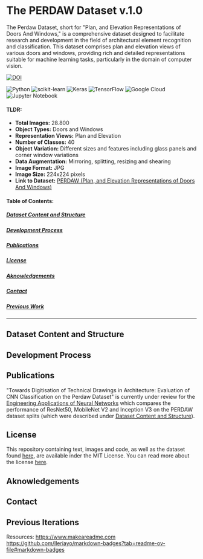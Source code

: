# The PERDAW Dataset v.1.0

The Perdaw Dataset, short for "Plan, and Elevation Representations of Doors And Windows," is a comprehensive dataset designed to facilitate research and development in the field of architectural element recognition and classification. This dataset comprises plan and elevation views of various doors and windows, providing rich and detailed representations suitable for machine learning tasks, particularly in the domain of computer vision.


[![DOI](https://zenodo.org/badge/DOI/10.5281/zenodo.10823907.svg)](https://doi.org/10.5281/zenodo.10823907) 

![Python](https://img.shields.io/badge/python-3670A0?style=for-the-badge&logo=python&logoColor=ffdd54) ![scikit-learn](https://img.shields.io/badge/scikit--learn-%23F7931E.svg?style=for-the-badge&logo=scikit-learn&logoColor=white) ![Keras](https://img.shields.io/badge/Keras-%23D00000.svg?style=for-the-badge&logo=Keras&logoColor=white) ![TensorFlow](https://img.shields.io/badge/TensorFlow-%23FF6F00.svg?style=for-the-badge&logo=TensorFlow&logoColor=white) ![Google Cloud](https://img.shields.io/badge/GoogleCloud-%234285F4.svg?style=for-the-badge&logo=google-cloud&logoColor=white) ![Jupyter Notebook](https://img.shields.io/badge/jupyter-%23FA0F00.svg?style=for-the-badge&logo=jupyter&logoColor=white)

#### TLDR:

* **Total Images:** 28.800
* **Object Types:** Doors and Windows
* **Representation Views:** Plan and Elevation
* **Number of Classes:** 40
* **Object Variation:** Different sizes and features including glass panels and corner window variations
* **Data Augmentation:** Mirroring, splitting, resizing and shearing
* **Image Format:** JPG
* **Image Size:** 224x224 pixels 
* **Link to Dataset:** [PERDAW (Plan, and Elevation Representations of Doors And Windows)](https://zenodo.org/records/10823907) 

#### Table of Contents:
##### [Dataset Content and Structure](#dataset-content-and-structure)
##### [Development Process](#development-process)
##### [Publications](#publications)
##### [License](#license)
##### [Aknowledgements](#daknowledgements)
##### [Contact](#contact)
##### [Previous Work](#previous-work)
-----------

## Dataset Content and Structure

## Development Process

## Publications
"Towards Digitisation of Technical Drawings in Architecture: Evaluation of CNN Classification on the Perdaw Dataset" is currently under review for the [Engineering Applications of Neural Networks](https://eannconf.org) which compares the performance of ResNet50, MobileNet V2 and Inception V3 on the PERDAW dataset splits (which were described under [Dataset Content and Structure](#dataset-content-and-structure)).

## License
This repository containing text, images and code, as well as the dataset found [here](https://zenodo.org/records/10823907), are available inder the MIT License. You can read more about the license [here](https://opensource.org/license/mit).
## Aknowledgements

## Contact

## Previous Iterations


Resources:
https://www.makeareadme.com
https://github.com/Ileriayo/markdown-badges?tab=readme-ov-file#markdown-badges